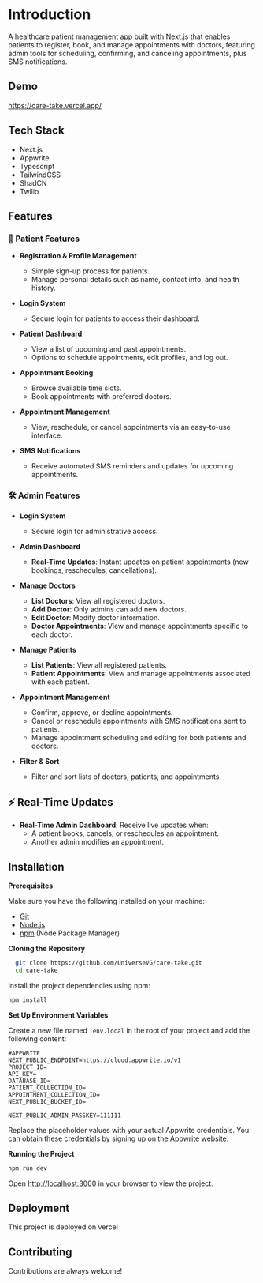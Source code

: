 
# Introduction

A healthcare patient management app built with Next.js that enables patients to register, book, and manage appointments with doctors, featuring admin tools for scheduling, confirming, and canceling appointments, plus SMS notifications.




## Demo
https://care-take.vercel.app/


## Tech Stack

- Next.js
- Appwrite
- Typescript
- TailwindCSS
- ShadCN
- Twilio


## Features

### 👥 Patient Features

- **Registration & Profile Management**
  - Simple sign-up process for patients.
  - Manage personal details such as name, contact info, and health history.

- **Login System**
  - Secure login for patients to access their dashboard.

- **Patient Dashboard**
  - View a list of upcoming and past appointments.
  - Options to schedule appointments, edit profiles, and log out.

- **Appointment Booking**
  - Browse available time slots.
  - Book appointments with preferred doctors.

- **Appointment Management**
  - View, reschedule, or cancel appointments via an easy-to-use interface.

- **SMS Notifications**
  - Receive automated SMS reminders and updates for upcoming appointments.

### 🛠️ Admin Features

- **Login System**
  - Secure login for administrative access.

- **Admin Dashboard**
  - **Real-Time Updates**: Instant updates on patient appointments (new bookings, reschedules, cancellations).

- **Manage Doctors**
  - **List Doctors**: View all registered doctors.
  - **Add Doctor**: Only admins can add new doctors.
  - **Edit Doctor**: Modify doctor information.
  - **Doctor Appointments**: View and manage appointments specific to each doctor.

- **Manage Patients**
  - **List Patients**: View all registered patients.
  - **Patient Appointments**: View and manage appointments associated with each patient.

- **Appointment Management**
  - Confirm, approve, or decline appointments.
  - Cancel or reschedule appointments with SMS notifications sent to patients.
  - Manage appointment scheduling and editing for both patients and doctors.

- **Filter & Sort**
  - Filter and sort lists of doctors, patients, and appointments.

## ⚡ Real-Time Updates

- **Real-Time Admin Dashboard**: Receive live updates when:
  - A patient books, cancels, or reschedules an appointment.
  - Another admin modifies an appointment.



## Installation


**Prerequisites**

Make sure you have the following installed on your machine:

- [Git](https://git-scm.com/)
- [Node.js](https://nodejs.org/en)
- [npm](https://www.npmjs.com/) (Node Package Manager)

**Cloning the Repository**

```bash
  git clone https://github.com/UniverseVG/care-take.git
  cd care-take
```

Install the project dependencies using npm:

```bash
npm install
```

**Set Up Environment Variables**

Create a new file named `.env.local` in the root of your project and add the following content:

```env
#APPWRITE
NEXT_PUBLIC_ENDPOINT=https://cloud.appwrite.io/v1
PROJECT_ID=
API_KEY=
DATABASE_ID=
PATIENT_COLLECTION_ID=
APPOINTMENT_COLLECTION_ID=
NEXT_PUBLIC_BUCKET_ID=

NEXT_PUBLIC_ADMIN_PASSKEY=111111
```

Replace the placeholder values with your actual Appwrite credentials. You can obtain these credentials by signing up on the [Appwrite website](https://appwrite.io/).

**Running the Project**

```bash
npm run dev
```

Open [http://localhost:3000](http://localhost:3000) in your browser to view the project.
## Deployment

This project is deployed on vercel


## Contributing

Contributions are always welcome!




